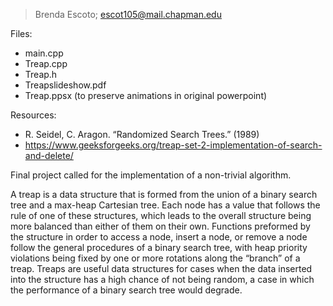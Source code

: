 > Brenda Escoto; 
> escot105@mail.chapman.edu

Files:
  - main.cpp
  - Treap.cpp
  - Treap.h
  - Treapslideshow.pdf
  - Treap.ppsx (to preserve animations in original powerpoint)
  

Resources:
- R. Seidel, C. Aragon. “Randomized Search Trees.” (1989)
- https://www.geeksforgeeks.org/treap-set-2-implementation-of-search-and-delete/
  

Final project called for the implementation of a non-trivial algorithm. 

A treap is a data structure that is formed from the union of a binary search tree and a max-heap Cartesian tree. Each node has a value that follows the rule of one of these structures, which leads to the overall structure being more balanced than either of them on their own. Functions preformed by the structure in order to access a node, insert a node, or remove a node follow the general procedures of a binary search tree, with heap priority violations being fixed by one or more rotations along the “branch” of a treap. Treaps are useful data structures for cases when the data inserted into the structure has a high chance of not being random, a case in which the performance of a binary search tree would degrade. 
